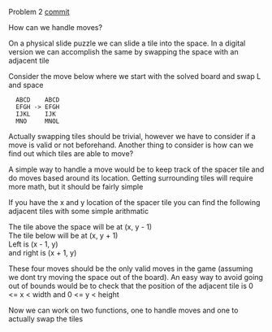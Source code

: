 
Problem 2
    [commit](https://github.com/RogueEffect/slide_puzzle_c/commit/55a1ea7a6132a1289493e938151bd86ca18cbdf3)

How can we handle moves?

On a physical slide puzzle we can slide a tile into the space. In a digital
  version we can accomplish the same by swapping the space with an adjacent tile

Consider the move below where we start with the solved board and swap L and space

```
  ABCD    ABCD
  EFGH -> EFGH
  IJKL    IJK 
  MNO     MNOL
```

Actually swapping tiles should be trivial, however we have to consider if a move
  is valid or not beforehand. Another thing to consider is how can we find out
  which tiles are able to move?

A simple way to handle a move would be to keep track of the spacer tile and do
  moves based around its location. Getting surrounding tiles will require more
  math, but it should be fairly simple

If you have the x and y location of the spacer tile you can find the following
  adjacent tiles with some simple arithmatic

The tile above the space will be at (x, y - 1)\
The tile below will be at (x, y + 1)\
Left is (x - 1, y)\
and right is (x + 1, y)

These four moves should be the only valid moves in the game (assuming we dont try
  moving the space out of the board). An easy way to avoid going out of bounds
  would be to check that the position of the adjacent tile is 0 <= x < width
  and 0 <= y < height

Now we can work on two functions, one to handle moves and one to actually swap
  the tiles
